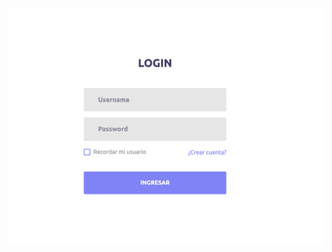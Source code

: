 


![](https://github.com/Klerith/angular-login-demoapp/blob/master/src/assets/images/demo.png?raw=true)
